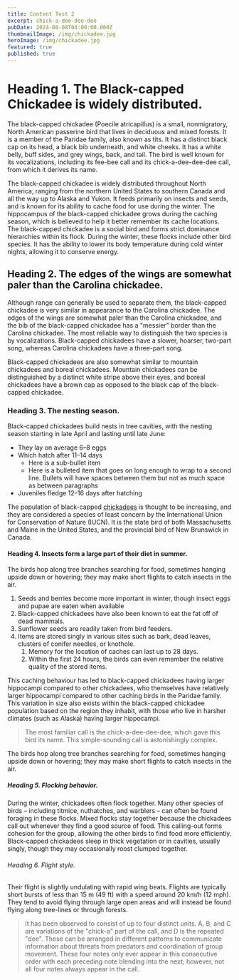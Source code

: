 ```yaml
---
title: Content Test 2
excerpt: chick-a-dee-dee-dee
pubDate: 2024-08-08T04:00:00.000Z
thumbnailImage: /img/chickadee.jpg
heroImage: /img/chickadee.jpg
featured: true
published: true
---
```


# Heading 1. The Black-capped Chickadee is widely distributed.

The black-capped chickadee (Poecile atricapillus) is a small, nonmigratory, North American passerine bird that lives in deciduous and mixed forests. It is a member of the Paridae family, also known as tits. It has a distinct black cap on its head, a black bib underneath, and white cheeks. It has a white belly, buff sides, and grey wings, back, and tail. The bird is well known for its vocalizations, including its fee-bee call and its chick-a-dee-dee-dee call, from which it derives its name.

The black-capped chickadee is widely distributed throughout North America, ranging from the northern United States to southern Canada and all the way up to Alaska and Yukon. It feeds primarily on insects and seeds, and is known for its ability to cache food for use during the winter. The hippocampus of the black-capped chickadee grows during the caching season, which is believed to help it better remember its cache locations. The black-capped chickadee is a social bird and forms strict dominance hierarchies within its flock. During the winter, these flocks include other bird species. It has the ability to lower its body temperature during cold winter nights, allowing it to conserve energy.

## Heading 2. The edges of the wings are somewhat paler than the Carolina chickadee.

Although range can generally be used to separate them, the black-capped chickadee is very similar in appearance to the Carolina chickadee. The edges of the wings are somewhat paler than the Carolina chickadee, and the bib of the black-capped chickadee has a "messier" border than the Carolina chickadee. The most reliable way to distinguish the two species is by vocalizations. Black-capped chickadees have a slower, hoarser, two-part song, whereas Carolina chickadees have a three-part song.

Black-capped chickadees are also somewhat similar to mountain chickadees and boreal chickadees. Mountain chickadees can be distinguished by a distinct white stripe above their eyes, and boreal chickadees have a brown cap as opposed to the black cap of the black-capped chickadee.

### Heading 3. The nesting season.

Black-capped chickadees build nests in tree cavities, with the nesting season starting in late April and lasting until late June:

* They lay on average 6–8 eggs
* Which hatch after 11–14 days
  * Here is a sub-bullet item
  * Here is a bulleted item that goes on long enough to wrap to a second line. Bullets will have spaces between them but not as much space as between paragraphs
* Juveniles fledge 12–16 days after hatching

The population of black-capped [chickadees](https://chickadees.com) is thought to be increasing, and they are considered a species of least concern by the International Union for Conservation of Nature (IUCN). It is the state bird of both Massachusetts and Maine in the United States, and the provincial bird of New Brunswick in Canada.

#### Heading 4. Insects form a large part of their diet in summer.

The birds hop along tree branches searching for food, sometimes hanging upside down or hovering; they may make short flights to catch insects in the air.

1. Seeds and berries become more important in winter, though insect eggs and pupae are eaten when available
2. Black-capped chickadees have also been known to eat the fat off of dead mammals.
3. Sunflower seeds are readily taken from bird feeders.
4. Items are stored singly in various sites such as bark, dead leaves, clusters of conifer needles, or knothole.
   1. Memory for the location of caches can last up to 28 days.
   2. Within the first 24 hours, the birds can even remember the relative quality of the stored items.

This caching behaviour has led to black-capped chickadees having larger hippocampi compared to other chickadees, who themselves have relatively larger hippocampi compared to other caching birds in the Paridae family. This variation in size also exists within the black-capped chickadee population based on the region they inhabit, with those who live in harsher climates (such as Alaska) having larger hippocampi.

> The most familiar call is the chick-a-dee-dee-dee, which gave this bird its name. This simple-sounding call is astonishingly complex.

The birds hop along tree branches searching for food, sometimes hanging upside down or hovering; they may make short flights to catch insects in the air.

##### Heading 5. Flocking behavior.

During the winter, chickadees often flock together. Many other species of birds – including titmice, nuthatches, and warblers – can often be found foraging in these flocks. Mixed flocks stay together because the chickadees call out whenever they find a good source of food. This calling-out forms cohesion for the group, allowing the other birds to find food more efficiently. Black-capped chickadees sleep in thick vegetation or in cavities, usually singly, though they may occasionally roost clumped together.

###### Heading 6. Flight style.

Their flight is slightly undulating with rapid wing beats. Flights are typically short bursts of less than 15 m (49 ft) with a speed around 20 km/h (12 mph). They tend to avoid flying through large open areas and will instead be found flying along tree-lines or through forests.

> It has been observed to consist of up to four distinct units. A, B, and C are variations of the "chick-a" part of the call, and D is the repeated "dee". These can be arranged in different patterns to communicate information about threats from predators and coordination of group movement. These four notes only ever appear in this consecutive order with each preceding note blending into the next; however, not all four notes always appear in the call.
